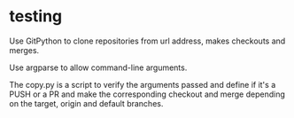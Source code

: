 # testing

Use GitPython to clone repositories from url address, makes checkouts and merges.

Use argparse to allow command-line arguments.

The copy.py is a script to verify the arguments passed and define if it's a PUSH or a PR and make the corresponding checkout and merge depending on the target, origin and default branches.
